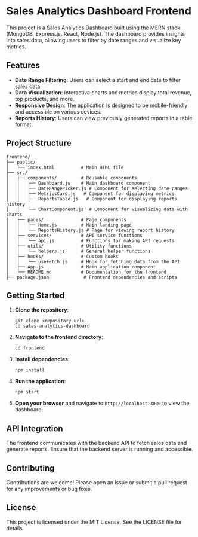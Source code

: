 # Sales Analytics Dashboard Frontend

This project is a Sales Analytics Dashboard built using the MERN stack (MongoDB, Express.js, React, Node.js). The dashboard provides insights into sales data, allowing users to filter by date ranges and visualize key metrics.

## Features

- **Date Range Filtering**: Users can select a start and end date to filter sales data.
- **Data Visualization**: Interactive charts and metrics display total revenue, top products, and more.
- **Responsive Design**: The application is designed to be mobile-friendly and accessible on various devices.
- **Reports History**: Users can view previously generated reports in a table format.

## Project Structure

```
frontend/
├── public/
│   └── index.html          # Main HTML file
├── src/
│   ├── components/         # Reusable components
│   │   ├── Dashboard.js    # Main dashboard component
│   │   ├── DateRangePicker.js # Component for selecting date ranges
│   │   ├── MetricsCard.js   # Component for displaying metrics
│   │   ├── ReportsTable.js   # Component for displaying reports history
│   │   └── ChartComponent.js  # Component for visualizing data with charts
│   ├── pages/              # Page components
│   │   ├── Home.js         # Main landing page
│   │   └── ReportsHistory.js # Page for viewing report history
│   ├── services/           # API service functions
│   │   └── api.js          # Functions for making API requests
│   ├── utils/              # Utility functions
│   │   └── helpers.js      # General helper functions
│   ├── hooks/              # Custom hooks
│   │   └── useFetch.js     # Hook for fetching data from the API
│   ├── App.js              # Main application component
│   └── README.md           # Documentation for the frontend
├── package.json             # Frontend dependencies and scripts
```

## Getting Started

1. **Clone the repository**:
   ```
   git clone <repository-url>
   cd sales-analytics-dashboard
   ```

2. **Navigate to the frontend directory**:
   ```
   cd frontend
   ```

3. **Install dependencies**:
   ```
   npm install
   ```

4. **Run the application**:
   ```
   npm start
   ```

5. **Open your browser** and navigate to `http://localhost:3000` to view the dashboard.

## API Integration

The frontend communicates with the backend API to fetch sales data and generate reports. Ensure that the backend server is running and accessible.

## Contributing

Contributions are welcome! Please open an issue or submit a pull request for any improvements or bug fixes.

## License

This project is licensed under the MIT License. See the LICENSE file for details.